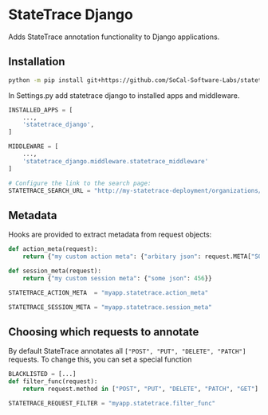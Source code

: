 # StateTrace Django

Adds StateTrace annotation functionality to Django applications.


## Installation

```bash
python -m pip install git+https://github.com/SoCal-Software-Labs/statetrace_django
```

In Settings.py add statetrace django to installed apps and middleware.


```python
INSTALLED_APPS = [
    ...,
    'statetrace_django',
]

MIDDLEWARE = [
    ...,
    'statetrace_django.middleware.statetrace_middleware'
]

# Configure the link to the search page:
STATETRACE_SEARCH_URL = "http://my-statetrace-deployment/organizations/1/environments/1/frames?database_id=1"

```

## Metadata

Hooks are provided to extract metadata from request objects:


```python
def action_meta(request):
    return {"my custom action meta": {"arbitary json": request.META["SOME_META"]}}

def session_meta(request):
    return {"my custom session meta": {"some json": 456}}

```

```python
STATETRACE_ACTION_META  = "myapp.statetrace.action_meta"

STATETRACE_SESSION_META = "myapp.statetrace.session_meta"
```


## Choosing which requests to annotate

By default StateTrace annotates all `["POST", "PUT", "DELETE", "PATCH"]` requests. To change this, you can set a special function

```python
BLACKLISTED = [...]
def filter_func(request):
    return request.method in ["POST", "PUT", "DELETE", "PATCH", "GET"] and request.url not in BLACKLISTED

```


```python
STATETRACE_REQUEST_FILTER = "myapp.statetrace.filter_func"
```
